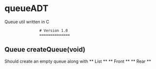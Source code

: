 # queueADT
Queue util written in C

					# Version 1.0
					==============

Queue createQueue(void)
-----------------------

Should create an empty queue along with 
	** List **
	** Front **
	** Rear **